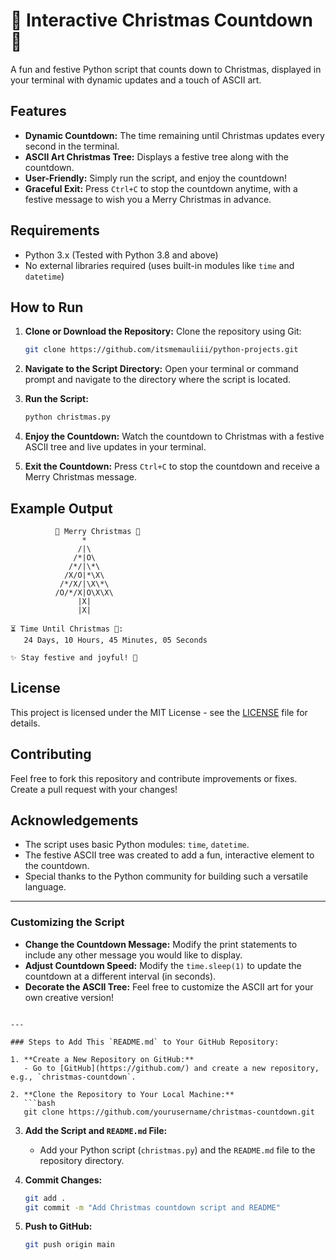 # 🎄 Interactive Christmas Countdown 🎄

A fun and festive Python script that counts down to Christmas, displayed in your terminal with dynamic updates and a touch of ASCII art.

## Features

- **Dynamic Countdown:** The time remaining until Christmas updates every second in the terminal.
- **ASCII Art Christmas Tree:** Displays a festive tree along with the countdown.
- **User-Friendly:** Simply run the script, and enjoy the countdown!
- **Graceful Exit:** Press `Ctrl+C` to stop the countdown anytime, with a festive message to wish you a Merry Christmas in advance.

## Requirements

- Python 3.x (Tested with Python 3.8 and above)
- No external libraries required (uses built-in modules like `time` and `datetime`)

## How to Run

1. **Clone or Download the Repository:**
   Clone the repository using Git:
   ```bash
   git clone https://github.com/itsmemauliii/python-projects.git
   ```

2. **Navigate to the Script Directory:**
   Open your terminal or command prompt and navigate to the directory where the script is located.

3. **Run the Script:**
   ```bash
   python christmas.py
   ```

4. **Enjoy the Countdown:**
   Watch the countdown to Christmas with a festive ASCII tree and live updates in your terminal.

5. **Exit the Countdown:**
   Press `Ctrl+C` to stop the countdown and receive a Merry Christmas message.

## Example Output

```
          🎄 Merry Christmas 🎄
                *
               /|\
              /*|O\
             /*/|\*\
            /X/O|*\X\
           /*/X/|\X\*\
          /O/*/X|O\X\X\
               |X|
               |X|

⏳ Time Until Christmas 🎄:
   24 Days, 10 Hours, 45 Minutes, 05 Seconds

✨ Stay festive and joyful! 🎉
```

## License

This project is licensed under the MIT License - see the [LICENSE](LICENSE) file for details.

## Contributing

Feel free to fork this repository and contribute improvements or fixes. Create a pull request with your changes!

## Acknowledgements

- The script uses basic Python modules: `time`, `datetime`.
- The festive ASCII tree was created to add a fun, interactive element to the countdown.
- Special thanks to the Python community for building such a versatile language.

---

### Customizing the Script

- **Change the Countdown Message:** Modify the print statements to include any other message you would like to display.
- **Adjust Countdown Speed:** Modify the `time.sleep(1)` to update the countdown at a different interval (in seconds).
- **Decorate the ASCII Tree:** Feel free to customize the ASCII art for your own creative version!
```

---

### Steps to Add This `README.md` to Your GitHub Repository:

1. **Create a New Repository on GitHub:**
   - Go to [GitHub](https://github.com/) and create a new repository, e.g., `christmas-countdown`.

2. **Clone the Repository to Your Local Machine:**
   ```bash
   git clone https://github.com/yourusername/christmas-countdown.git
   ```

3. **Add the Script and `README.md` File:**
   - Add your Python script (`christmas.py`) and the `README.md` file to the repository directory.

4. **Commit Changes:**
   ```bash
   git add .
   git commit -m "Add Christmas countdown script and README"
   ```

5. **Push to GitHub:**
   ```bash
   git push origin main
   ```
